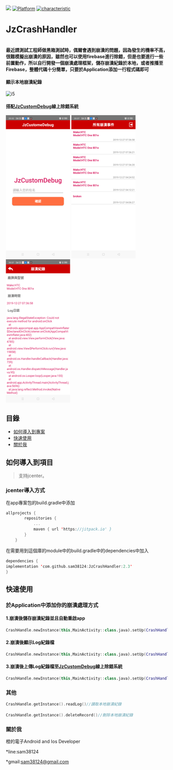 [![](https://jitpack.io/v/sam38124/JzCrashHandler.svg)](https://jitpack.io/#sam38124/JzCrashHandler)
[![Platform](https://img.shields.io/badge/平台-%20Android%20-brightgreen.svg)](https://github.com/sam38124)
[![characteristic](https://img.shields.io/badge/特點-%20輕量級%20%7C%20簡單易用%20%20%7C%20穩定%20-brightgreen.svg)](https://github.com/sam38124)
# JzCrashHandler
#### <br> 最近請測試工程師做黑箱測試時，偶爾會遇到崩潰的問題，因為發生的機率不高，很難模擬出崩潰的原因，雖然也可以使用firebase進行除錯，但是也要進行一些前置動作，所以自行開發一個崩潰處理框架，儲存崩潰紀錄於本地，或者推播至Firebase，整體代碼十分簡單，只要於Application添加一行程式碼即可

#### 顯示本地崩潰紀錄

<img src="https://github.com/sam38124/JzCrashHandler/blob/master/IMG_mdny8p.gif" width = "200"  alt="i5" /> 

#### 搭配[JzCustomDebug](https://github.com/sam38124/JzCustomDebug)線上除錯系統

<img src="https://github.com/sam38124/JzCustomDebug/blob/master/i1.png" width = "200"  alt="i1" />  <img src="https://github.com/sam38124/JzCustomDebug/blob/master/i2.png" width = "200"  alt="i2" />  <img src="https://github.com/sam38124/JzCustomDebug/blob/master/i3.png" width = "200"  alt="i3" />

## 目錄
* [如何導入到專案](#Import)
* [快速使用](#Use)
* [關於我](#About)

<a name="Import"></a>
## 如何導入到項目
> 支持jcenter。 <br/>

### jcenter導入方式
在app專案包的build.gradle中添加
```kotlin
allprojects {
		repositories {
			...
			maven { url 'https://jitpack.io' }
		}
	}
```

在需要用到這個庫的module中的build.gradle中的dependencies中加入
```kotlin
dependencies {
implementation 'com.github.sam38124:JzCrashHandler:2.3'
}
```
<a name="Use"></a>
## 快速使用

### 於Application中添加你的崩潰處理方式 

#### 1.崩潰後儲存崩潰紀錄並且自動重啟app
```kotlin
CrashHandle.newInstance(this,MainActivity::class.java).setUp(CrashHandle.RESTART)
```
#### 2.崩潰後顯示Log紀錄檔
```kotlin
CrashHandle.newInstance(this,MainActivity::class.java).setUp(CrashHandle.SHOW_CRASH_MESSAGE)
```
#### 3.崩潰後上傳Log紀錄檔至[JzCustomDebug](https://github.com/sam38124/JzCustomDebug)線上除錯系統
```kotlin
CrashHandle.newInstance(this,MainActivity::class.java).setUp(CrashHandle.UPLOAD_CRASH_MESSAGE)
```
### 其他 
```kotlin
CrashHandle.getInstance().readLog()//讀取本地崩潰紀錄

CrashHandle.getInstance().deleteRecord()//刪除本地崩潰紀錄
```
<a name="About"></a>
### 關於我
橙的電子Android and Ios Developer

*line:sam38124

*gmail:sam38124@gmail.com
